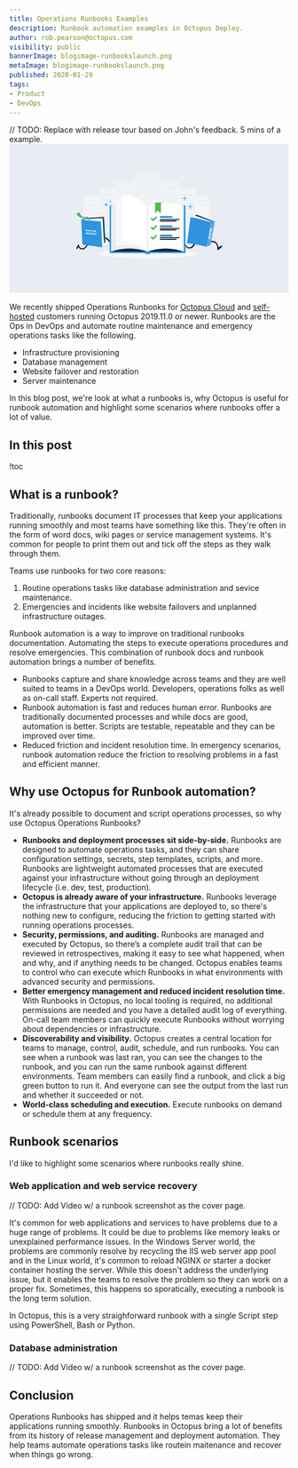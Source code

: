 ```yaml
---
title: Operations Runbooks Examples
description: Runbook automation examples in Octopus Deploy.
author: rob.pearson@octopus.com
visibility: public
bannerImage: blogimage-runbookslaunch.png
metaImage: blogimage-runbookslaunch.png
published: 2020-01-29
tags:
- Product
- DevOps
---
```


// TODO: Replace with release tour based on John's feedback. 5 mins of a example.
![Operations runbooks examples](blogimage-runbookslaunch.png)

We recently shipped Operations Runbooks for [Octopus Cloud](https://octopus.com/cloud) and [self-hosted](https://octopus.com/downloads) customers running Octopus 2019.11.0 or newer. Runbooks are the Ops in DevOps and automate routine maintenance and emergency operations tasks like the following.

- Infrastructure provisioning
- Database management
- Website failover and restoration
- Server maintenance

In this blog post, we're look at what a runbooks is, why Octopus is useful for runbook automation and highlight some scenarios where runbooks offer a lot of value.

<h2>In this post </h2>

!toc

## What is a runbook? 

Traditionally, runbooks document IT processes that keep your applications running smoothly and most teams have something like this. They're often in the form of word docs, wiki pages or service management systems. It's common for people to print them out and tick off the steps as they walk through them.

Teams use runbooks for two core reasons:

1. Routine operations tasks like database administration and sevice maintenance. 
2. Emergencies and incidents like website failovers and unplanned infrastructure outages. 

Runbook automation is a way to improve on traditional runbooks documentation. Automating the steps to execute operations procedures and resolve emergencies. This combination of runbook docs and runbook automation brings a number of benefits.

* Runbooks capture and share knowledge across teams and they are well suited to teams in a DevOps world. Developers, operations folks as well as on-call staff. Experts not required.
* Runbook automation is fast and reduces human error. Runbooks are traditionally documented processes and while docs are good, automation is better. Scripts are testable, repeatable and they can be improved over time.
* Reduced friction and incident resolution time. In emergency scenarios, runbook automation reduce the friction to resolving problems in a fast and efficient manner.

## Why use Octopus for Runbook automation? 

It's already possible to document and script operations processes, so why use Octopus Operations Runbooks?

* **Runbooks and deployment processes sit side-by-side.** Runbooks are designed to automate operations tasks, and they can share configuration settings, secrets, step templates, scripts, and more. Runbooks are lightweight automated processes that are executed against your infrastructure without going through an deployment lifecycle (i.e. dev, test, production).
* **Octopus is already aware of your infrastructure.** Runbooks leverage the infrastructure that your applications are deployed to, so there's nothing new to configure, reducing the friction to getting started with running operations processes.
* **Security, permissions, and auditing.** Runbooks are managed and executed by Octopus, so there’s a complete audit trail that can be reviewed in retrospectives, making it easy to see what happened, when and why, and if anything needs to be changed. Octopus enables teams to control who can execute which Runbooks in what environments with advanced security and permissions.
* **Better emergency management and reduced incident resolution time.** With Runbooks in Octopus, no local tooling is required, no additional permissions are needed and you have a detailed audit log of everything. On-call team members can quickly execute Runbooks without worrying about dependencies or infrastructure.
* **Discoverability and visibility.** Octopus creates a central location for teams to manage, control, audit, schedule, and run runbooks. You can see when a runbook was last ran, you can see the changes to the runbook, and you can run the same runbook against different environments. Team members can easily find a runbook, and click a big green button to run it. And everyone can see the output from the last run and whether it succeeded or not.
* **World-class scheduling and execution.** Execute runbooks on demand or schedule them at any frequency.

## Runbook scenarios

I'd like to highlight some scenarios where runbooks really shine. 

### Web application and web service recovery

// TODO: Add Video w/ a runbook screenshot as the cover page.

It's common for web applications and services to have problems due to a huge range of problems. It could be due to problems like memory leaks or unexplained performance issues. In the Windows Server world, the problems are commonly resolve by recycling the IIS web server app pool and in the Linux world, it's common to reload NGINX or starter a docker container hosting the server. While this doesn't address the underlying issue, but it enables the teams to resolve the problem so they can work on a proper fix. Sometimes, this happens so sporatically, executing a runbook is the long term solution. 

In Octopus, this is a very straighforward runbook with a single Script step using PowerShell, Bash or Python. 

### Database administration

// TODO: Add Video w/ a runbook screenshot as the cover page.



## Conclusion

Operations Runbooks has shipped and it helps temas keep their applications running smoothly. Runbooks in Octopus bring a lot of benefits from its history of release management and deployment automation. They help teams automate operations tasks like routein maitenance and recover when things go wrong. 